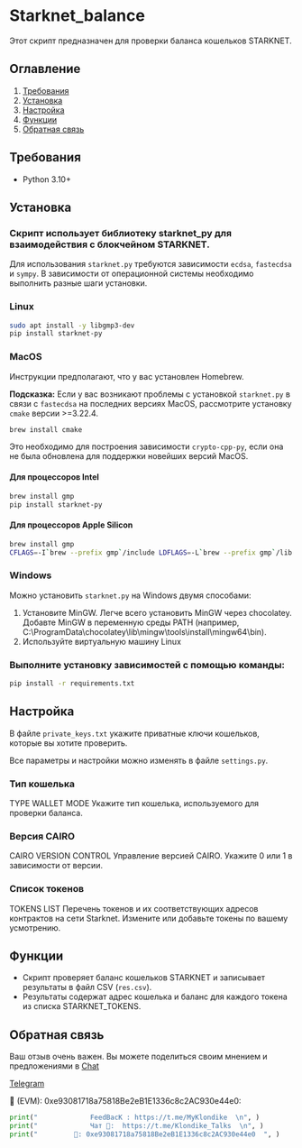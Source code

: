 # Starknet_balance

Этот скрипт предназначен для проверки баланса кошельков STARKNET. 

## Оглавление
1. [Требования](#требования)
2. [Установка](#установка)
3. [Настройка](#настройка)
4. [Функции](#функции)
5. [Обратная связь](#обратная-связь)

## Требования
- Python 3.10+

## Установка

### Скрипт использует библиотеку starknet_py для взаимодействия с блокчейном STARKNET.

Для использования `starknet.py` требуются зависимости `ecdsa`, `fastecdsa` и `sympy`. В зависимости от операционной системы необходимо выполнить разные шаги установки.

### Linux

```bash
sudo apt install -y libgmp3-dev
pip install starknet-py
```

### MacOS

Инструкции предполагают, что у вас установлен Homebrew.

**Подсказка:** Если у вас возникают проблемы с установкой `starknet.py` в связи с `fastecdsa` на последних версиях MacOS, рассмотрите установку `cmake` версии >=3.22.4.

```bash
brew install cmake
```

Это необходимо для построения зависимости `crypto-cpp-py`, если она не была обновлена для поддержки новейших версий MacOS.

#### Для процессоров Intel

```bash
brew install gmp
pip install starknet-py
```

#### Для процессоров Apple Silicon

```bash
brew install gmp
CFLAGS=-I`brew --prefix gmp`/include LDFLAGS=-L`brew --prefix gmp`/lib pip install starknet-py
```

### Windows

Можно установить `starknet.py` на Windows двумя способами:

1. Установите MinGW.
Легче всего установить MinGW через chocolatey.
Добавте MinGW в переменную среды PATH (например, C:\ProgramData\chocolatey\lib\mingw\tools\install\mingw64\bin).
2. Используйте виртуальную машину Linux

### Выполните установку зависимостей с помощью команды:
   ```bash
   pip install -r requirements.txt
   ```

## Настройка
В файле `private_keys.txt` укажите приватные ключи кошельков, которые вы хотите проверить.

Все параметры и настройки можно изменять в файле `settings.py`.

### Тип кошелька
TYPE WALLET MODE
Укажите тип кошелька, используемого для проверки баланса.

### Версия CAIRO
CAIRO VERSION CONTROL
Управление версией CAIRO. Укажите 0 или 1 в зависимости от версии.

### Список токенов
TOKENS LIST
Перечень токенов и их соответствующих адресов контрактов на сети Starknet. Измените или добавьте токены по вашему усмотрению.

## Функции
- Скрипт проверяет баланс кошельков STARKNET и записывает результаты в файл CSV (`res.csv`).
- Результаты содержат адрес кошелька и баланс для каждого токена из списка STARKNET_TOKENS.

## Обратная связь
Ваш отзыв очень важен. Вы можете поделиться своим мнением и предложениями в
[Chat](https://t.me/Klondike_Talks) <br>

[Telegram](https://t.me/MyKlondike) <br>

🍩 (EVM): 0xe93081718a75818Be2eB1E1336c8c2AC930e44e0:
```python
print("             FeedBacK : https://t.me/MyKlondike  \n", )
print("             Чат 🐸:  https://t.me/Klondike_Talks  \n", )
print("         🍩: 0xe93081718a75818Be2eB1E1336c8c2AC930e44e0  ", )
```
